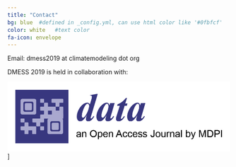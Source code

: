 ```yaml
---
title: "Contact"
bg: blue  #defined in _config.yml, can use html color like '#0fbfcf'
color: white   #text color
fa-icon: envelope
---
```

Email: dmess2019 at climatemodeling dot org


DMESS 2019 is held in collaboration with:

[![Data journal logo](./img/data_partnership-01.png)](https://www.mdpi.com/journal/data)]
